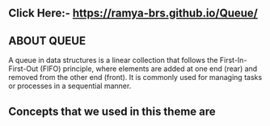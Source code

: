 ## Click Here:- https://ramya-brs.github.io/Queue/

## ABOUT QUEUE
A queue in data structures is a linear collection that follows the First-In-First-Out (FIFO) principle, where elements are added at one end (rear) and removed from the other end (front). It is commonly used for managing tasks or processes in a sequential manner.

## Concepts that we used in this theme are


